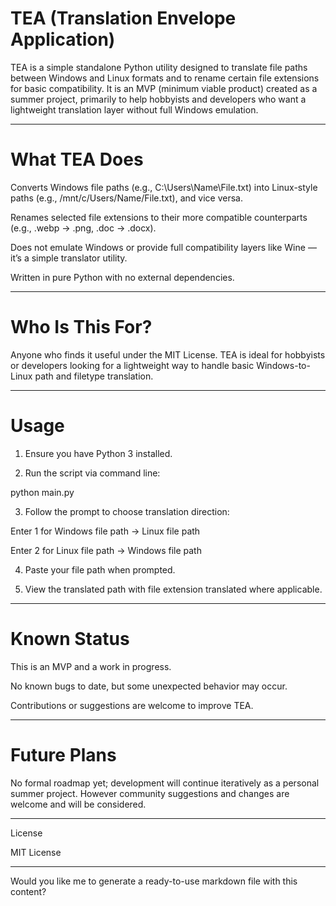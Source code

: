 # TEA (Translation Envelope Application)

TEA is a simple standalone Python utility designed to translate file paths between Windows and Linux formats and to rename certain file extensions for basic compatibility. It is an MVP (minimum viable product) created as a summer project, primarily to help hobbyists and developers who want a lightweight translation layer without full Windows emulation.


---

# What TEA Does

Converts Windows file paths (e.g., C:\Users\Name\File.txt) into Linux-style paths (e.g., /mnt/c/Users/Name/File.txt), and vice versa.

Renames selected file extensions to their more compatible counterparts (e.g., .webp → .png, .doc → .docx).

Does not emulate Windows or provide full compatibility layers like Wine — it’s a simple translator utility.

Written in pure Python with no external dependencies.



---

# Who Is This For?

Anyone who finds it useful under the MIT License. TEA is ideal for hobbyists or developers looking for a lightweight way to handle basic Windows-to-Linux path and filetype translation.


---

# Usage

1. Ensure you have Python 3 installed.


2. Run the script via command line:

python main.py


3. Follow the prompt to choose translation direction:

Enter 1 for Windows file path → Linux file path

Enter 2 for Linux file path → Windows file path



4. Paste your file path when prompted.


5. View the translated path with file extension translated where applicable.




---

# Known Status

This is an MVP and a work in progress.

No known bugs to date, but some unexpected behavior may occur.

Contributions or suggestions are welcome to improve TEA.



---

# Future Plans

No formal roadmap yet; development will continue iteratively as a personal summer project. However community suggestions and changes are welcome and will be considered.


---

License

MIT License


---

Would you like me to generate a ready-to-use markdown file with this content?




